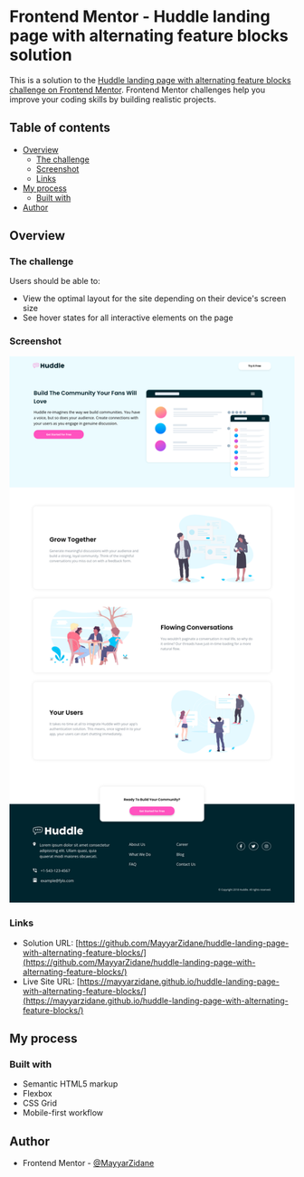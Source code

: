 # Frontend Mentor - Huddle landing page with alternating feature blocks solution

This is a solution to the [Huddle landing page with alternating feature blocks challenge on Frontend Mentor](https://www.frontendmentor.io/challenges/huddle-landing-page-with-alternating-feature-blocks-5ca5f5981e82137ec91a5100). Frontend Mentor challenges help you improve your coding skills by building realistic projects.

## Table of contents

- [Overview](#overview)
  - [The challenge](#the-challenge)
  - [Screenshot](#screenshot)
  - [Links](#links)
- [My process](#my-process)
  - [Built with](#built-with)
- [Author](#author)

## Overview

### The challenge

Users should be able to:

- View the optimal layout for the site depending on their device's screen size
- See hover states for all interactive elements on the page

### Screenshot

![project screenshot](./screenshot.png)

### Links

- Solution URL: [https://github.com/MayyarZidane/huddle-landing-page-with-alternating-feature-blocks/](https://github.com/MayyarZidane/huddle-landing-page-with-alternating-feature-blocks/)
- Live Site URL: [https://mayyarzidane.github.io/huddle-landing-page-with-alternating-feature-blocks/](https://mayyarzidane.github.io/huddle-landing-page-with-alternating-feature-blocks/)

## My process

### Built with

- Semantic HTML5 markup
- Flexbox
- CSS Grid
- Mobile-first workflow

## Author

- Frontend Mentor - [@MayyarZidane](https://www.frontendmentor.io/profile/MayyarZidane)
